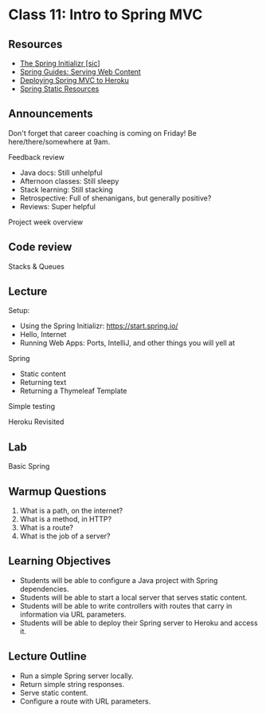 # Class 11: Intro to Spring MVC

## Resources

* [The Spring Initializr \[sic\]](https://start.spring.io/)
* [Spring Guides: Serving Web Content](https://spring.io/guides/gs/serving-web-content/)
* [Deploying Spring MVC to Heroku](https://devcenter.heroku.com/articles/deploying-spring-boot-apps-to-heroku)
* [Spring Static Resources](https://spring.io/blog/2013/12/19/serving-static-web-content-with-spring-boot)

## Announcements

Don't forget that career coaching is coming on Friday!  Be here/there/somewhere at 9am.

Feedback review
- Java docs:  Still unhelpful
- Afternoon classes:  Still sleepy
- Stack learning:  Still stacking
- Retrospective:  Full of shenanigans, but generally positive?
- Reviews: Super helpful

Project week overview

## Code review

Stacks & Queues

## Lecture

Setup:
- Using the Spring Initializr: https://start.spring.io/
- Hello, Internet
- Running Web Apps: Ports, IntelliJ, and other things you will yell at

Spring
- Static content
- Returning text
- Returning a Thymeleaf Template

Simple testing

Heroku Revisited

## Lab

Basic Spring

## Warmup Questions

1. What is a path, on the internet?
2. What is a method, in HTTP?
3. What is a route?
4. What is the job of a server?

## Learning Objectives

* Students will be able to configure a Java project with Spring dependencies.
* Students will be able to start a local server that serves static content.
* Students will be able to write controllers with routes that carry in information via URL parameters.
* Students will be able to deploy their Spring server to Heroku and access it.

## Lecture Outline

* Run a simple Spring server locally.
* Return simple string responses.
* Serve static content.
* Configure a route with URL parameters.
